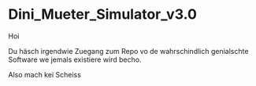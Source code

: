 # Dini_Mueter_Simulator_v3.0

Hoi

Du häsch irgendwie Zuegang zum Repo vo de wahrschindlich genialschte Software we jemals existiere wird becho.

Also mach kei Scheiss
